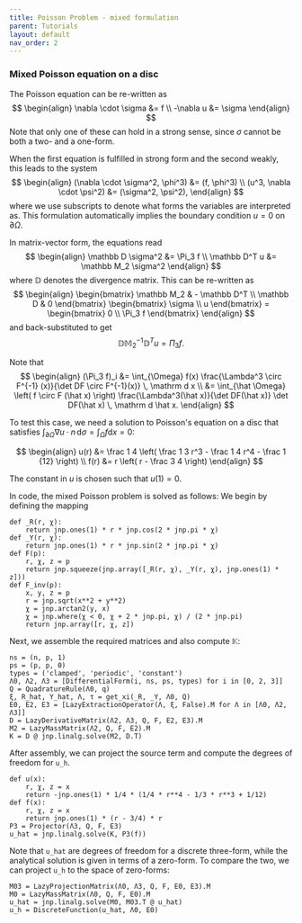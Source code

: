 ```yaml
---
title: Poisson Problem - mixed formulation
parent: Tutorials
layout: default
nav_order: 2
---
```


### Mixed Poisson equation on a disc

The Poisson equation can be re-written as
$$
\begin{align}
    \nabla \cdot \sigma &= f \\
    -\nabla u &= \sigma
\end{align}
$$
Note that only one of these can hold in a strong sense, since $\sigma$ cannot be both a two- and a one-form.

When the first equation is fulfilled in strong form and the second weakly, this leads to the system
$$
\begin{align}
    (\nabla \cdot \sigma^2, \phi^3) &= (f, \phi^3) \\
    (u^3, \nabla \cdot \psi^2) &= (\sigma^2, \psi^2),
\end{align}
$$
where we use subscripts to denote what forms the variables are interpreted as. This formulation automatically implies the boundary condition $u = 0$ on $\partial \Omega$.

In matrix-vector form, the equations read
$$
\begin{align}
    \mathbb D \sigma^2 &= \Pi_3 f \\
    \mathbb D^T u &= \mathbb M_2 \sigma^2
\end{align}
$$
where $\mathbb D$ denotes the divergence matrix. This can be re-written as
$$
\begin{align}
    \begin{bmatrix}
        \mathbb M_2 & - \mathbb D^T \\
        \mathbb D & 0
    \end{bmatrix}
    \begin{bmatrix}
        \sigma \\ u
    \end{bmatrix}
    = 
    \begin{bmatrix}
        0 \\ \Pi_3 f
    \end{bmatrix}
\end{align}
$$
and back-substituted to get
$$
    \mathbb D \mathbb M_2^{-1} \mathbb D^T u = \Pi_3 f.
$$

Note that 
$$
\begin{align}
    (\Pi_3 f)_i &= \int_{\Omega} f(x) \frac{\Lambda^3 \circ F^{-1} (x)}{\det DF \circ F^{-1}(x)} \, \mathrm d x \\
    &= \int_{\hat \Omega} \left( f \circ F (\hat x) \right) \frac{\Lambda^3(\hat x)}{\det DF(\hat x)} \det DF(\hat x) \, \mathrm d \hat x.
\end{align}
$$

To test this case, we need a solution to Poisson's equation on a disc that satisfies $\int_{\partial \Omega} \nabla u \cdot n \, \mathrm d \sigma = \int_\Omega f \mathrm d x = 0$:

$$
\begin{align}
u(r) &= \frac 1 4 \left( \frac 1 3 r^3 - \frac 1 4 r^4 - \frac 1 {12} \right) \\
f(r) &= r \left( r - \frac 3 4 \right)
\end{align}
$$

The constant in $u$ is chosen such that $u(1) = 0$.

In code, the mixed Poisson problem is solved as follows: We begin by defining the mapping
```
def _R(r, χ):
    return jnp.ones(1) * r * jnp.cos(2 * jnp.pi * χ)
def _Y(r, χ):
    return jnp.ones(1) * r * jnp.sin(2 * jnp.pi * χ)
def F(p):
    r, χ, z = p
    return jnp.squeeze(jnp.array([_R(r, χ), _Y(r, χ), jnp.ones(1) * z]))
def F_inv(p):
    x, y, z = p 
    r = jnp.sqrt(x**2 + y**2)
    χ = jnp.arctan2(y, x)
    χ = jnp.where(χ < 0, χ + 2 * jnp.pi, χ) / (2 * jnp.pi)
    return jnp.array([r, χ, z])
```
Next, we assemble the required matrices and also compute $\mathbb K$:
```
ns = (n, p, 1)
ps = (p, p, 0)
types = ('clamped', 'periodic', 'constant')
Λ0, Λ2, Λ3 = [DifferentialForm(i, ns, ps, types) for i in [0, 2, 3]]
Q = QuadratureRule(Λ0, q)
ξ, R_hat, Y_hat, Λ, τ = get_xi(_R, _Y, Λ0, Q)
E0, E2, E3 = [LazyExtractionOperator(Λ, ξ, False).M for Λ in [Λ0, Λ2, Λ3]]
D = LazyDerivativeMatrix(Λ2, Λ3, Q, F, E2, E3).M
M2 = LazyMassMatrix(Λ2, Q, F, E2).M
K = D @ jnp.linalg.solve(M2, D.T)
```
After assembly, we can project the source term and compute the degrees of freedom for `u_h`.
```
def u(x):
    r, χ, z = x
    return -jnp.ones(1) * 1/4 * (1/4 * r**4 - 1/3 * r**3 + 1/12)
def f(x):
    r, χ, z = x
    return jnp.ones(1) * (r - 3/4) * r
P3 = Projector(Λ3, Q, F, E3)
u_hat = jnp.linalg.solve(K, P3(f))
```
Note that `u_hat` are degrees of freedom for a discrete three-form, while the analytical solution is given in terms of a zero-form. To compare the two, we can project `u_h` to the space of zero-forms:
```
M03 = LazyProjectionMatrix(Λ0, Λ3, Q, F, E0, E3).M
M0 = LazyMassMatrix(Λ0, Q, F, E0).M
u_hat = jnp.linalg.solve(M0, M03.T @ u_hat)
u_h = DiscreteFunction(u_hat, Λ0, E0)
```